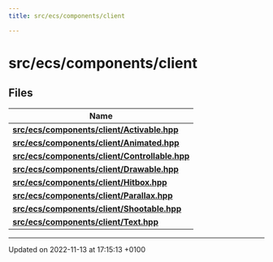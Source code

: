 ```yaml
---
title: src/ecs/components/client

---
```


# src/ecs/components/client



## Files

| Name           |
| -------------- |
| **[src/ecs/components/client/Activable.hpp](Files/_activable_8hpp.md#file-activable.hpp)**  |
| **[src/ecs/components/client/Animated.hpp](Files/_animated_8hpp.md#file-animated.hpp)**  |
| **[src/ecs/components/client/Controllable.hpp](Files/_controllable_8hpp.md#file-controllable.hpp)**  |
| **[src/ecs/components/client/Drawable.hpp](Files/_drawable_8hpp.md#file-drawable.hpp)**  |
| **[src/ecs/components/client/Hitbox.hpp](Files/_hitbox_8hpp.md#file-hitbox.hpp)**  |
| **[src/ecs/components/client/Parallax.hpp](Files/_parallax_8hpp.md#file-parallax.hpp)**  |
| **[src/ecs/components/client/Shootable.hpp](Files/_shootable_8hpp.md#file-shootable.hpp)**  |
| **[src/ecs/components/client/Text.hpp](Files/_text_8hpp.md#file-text.hpp)**  |






-------------------------------

Updated on 2022-11-13 at 17:15:13 +0100
